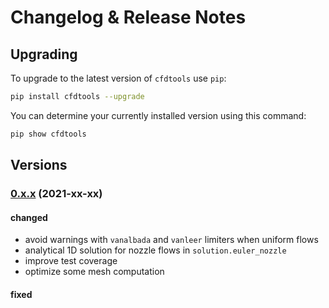 # Changelog & Release Notes

## Upgrading

To upgrade to the latest version of `cfdtools` use `pip`:

```bash
pip install cfdtools --upgrade
```

You can determine your currently installed version using this command:

```bash
pip show cfdtools
```

## Versions

### [0.x.x](https://pypi.org/project/cfdtools/) (2021-xx-xx)

#### changed

- avoid warnings with `vanalbada` and `vanleer` limiters when uniform flows
- analytical 1D solution for nozzle flows in `solution.euler_nozzle`
- improve test coverage
- optimize some mesh computation

#### fixed

